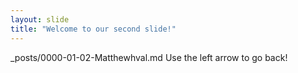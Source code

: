 ```yaml
---
layout: slide
title: "Welcome to our second slide!"
---
```

_posts/0000-01-02-Matthewhval.md
Use the left arrow to go back!
